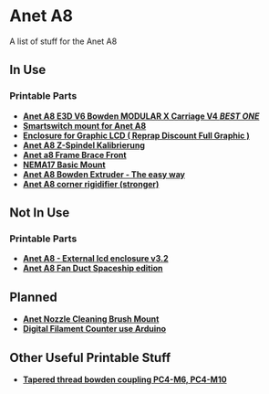 # Anet A8
 A list of stuff for the Anet A8
 
 
 
## In Use
### Printable Parts
 - **[Anet A8 E3D V6 Bowden MODULAR X Carriage V4 *BEST ONE*](https://www.thingiverse.com/thing:2193695)**
 - **[Smartswitch mount for Anet A8](https://www.thingiverse.com/thing:2319701)**
 - **[Enclosure for Graphic LCD ( Reprap Discount Full Graphic )](https://www.thingiverse.com/thing:2142542)**
 - **[Anet A8 Z-Spindel Kalibrierung](https://www.thingiverse.com/thing:2077216)**
 - **[Anet a8 Frame Brace Front](https://www.thingiverse.com/thing:2371584)**
 - **[NEMA17 Basic Mount](https://www.thingiverse.com/thing:2056016)**
 - **[Anet A8 Bowden Extruder - The easy way](https://www.thingiverse.com/thing:2024308)**
 - **[Anet A8 corner rigidifier (stronger)](https://www.thingiverse.com/thing:2096876)**

## Not In Use
### Printable Parts
 - **[Anet A8 - External lcd enclosure v3.2](https://www.thingiverse.com/thing:2005640)**
 - **[Anet A8 Fan Duct Spaceship edition](https://www.thingiverse.com/thing:2088006)**

## Planned
 - **[Anet Nozzle Cleaning Brush Mount](https://www.thingiverse.com/thing:2355355)**
 - **[Digital Filament Counter use Arduino](https://www.thingiverse.com/thing:1946445)**

## Other Useful Printable Stuff
 - **[Tapered thread bowden coupling PC4-M6, PC4-M10](https://www.thingiverse.com/thing:1993384)**
